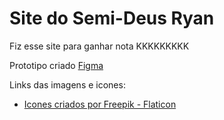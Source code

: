 # Site do Semi-Deus Ryan

Fiz esse site para ganhar nota KKKKKKKKK 

Prototipo criado <a href="https://www.figma.com/file/mgLNyBo5fmGePr6h4SVnQS" target="_blank" rel="noopener noreferrer">Figma</a>

Links das imagens e icones: 

- <a href="https://www.flaticon.com/packs/social-media-51?word=ui" title="Social media">Icones criados por Freepik - Flaticon</a>
